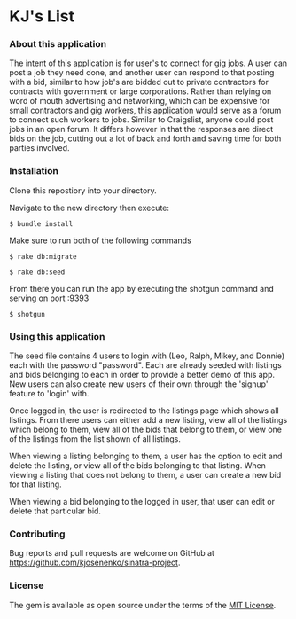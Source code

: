 # KJ's List

### About this application

The intent of this application is for user's to connect for gig jobs. A user can post a job they need done, and another user can respond to that posting with a bid, similar to how job's are bidded out to private contractors for contracts with government or large corporations. Rather than relying on word of mouth advertising and networking, which can be expensive for small contractors and gig workers, this application would serve as a forum to connect such workers to jobs. Similar to Craigslist, anyone could post jobs in an open forum. It differs however in that the responses are direct bids on the job, cutting out a lot of back and forth and saving time for both parties involved.

### Installation

Clone this repostiory into your directory.

Navigate to the new directory then execute:
```
$ bundle install
```
Make sure to run both of the following commands
```
$ rake db:migrate

$ rake db:seed
```
From there you can run the app by executing the shotgun command and serving on port :9393
```
$ shotgun
```

### Using this application

The seed file contains 4 users to login with (Leo, Ralph, Mikey, and Donnie) each with the password "password". Each are already seeded with listings and bids belonging to each in order to provide a better demo of this app. New users can also create new users of their own through the 'signup' feature to 'login' with. 

Once logged in, the user is redirected to the listings page which shows all listings. From there users can either add a new listing, view all of the listings which belong to them, view all of the bids that belong to them, or view one of the listings from the list shown of all listings.

When viewing a listing belonging to them, a user has the option to edit and delete the listing, or view all of the bids belonging to that listing. When viewing a listing that does not belong to them, a user can create a new bid for that listing.

When viewing a bid belonging to the logged in user, that user can edit or delete that particular bid.

### Contributing

Bug reports and pull requests are welcome on GitHub at https://github.com/kjosenenko/sinatra-project.

### License

The gem is available as open source under the terms of the [MIT License](https://opensource.org/licenses/MIT).
